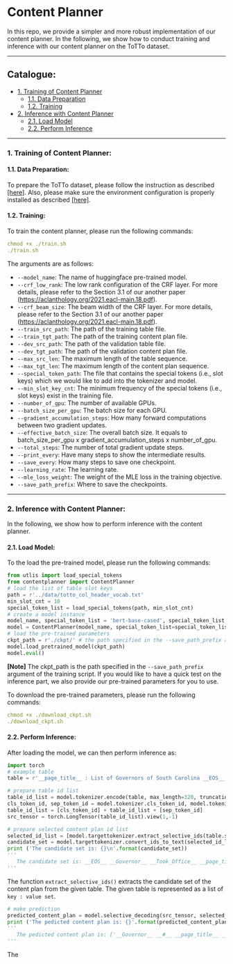 # Content Planner
In this repo, we provide a simpler and more robust implementation of our content planner. In the following, we show how to conduct training and inference with our content planner on the ToTTo dataset.

****

## Catalogue:
* <a href='#training'>1. Training of Content Planner</a>
    * <a href='#prepare_data'>1.1. Data Preparation</a>
    * <a href='#train_content_planner'>1.2. Training</a>
* <a href='#inference'>2. Inference with Content Planner</a>
    * <a href='#load_model'>2.1. Load Model</a>
    * <a href='#perform_inference'>2.2. Perform Inference</a>
****

<span id='training'/>

### 1. Training of Content Planner:

<span id='prepare_data'/>

#### 1.1. Data Preparation:
To prepare the ToTTo dataset, please follow the instruction as described [[here]](https://github.com/yxuansu/PlanGen#2-totto-data-preprocessing). Also, please make sure the environment configuration is properly installed as described [[here]](https://github.com/yxuansu/PlanGen#2-installation).


<span id='train_content_planner'/>

#### 1.2. Training:
To train the content planner, please run the following commands:
```yaml
chmod +x ./train.sh
./train.sh
```
The arguments are as follows:
* `--model_name`: The name of huggingface pre-trained model.
* `--crf_low_rank`: The low rank configuration of the CRF layer. For more details, please refer to the Section 3.1 of our another paper (https://aclanthology.org/2021.eacl-main.18.pdf).
* `--crf_beam_size`: The beam width of the CRF layer. For more details, please refer to the Section 3.1 of our another paper (https://aclanthology.org/2021.eacl-main.18.pdf).
* `--train_src_path`: The path of the training table file.
* `--train_tgt_path`: The path of the training content plan file.
* `--dev_src_path`: The path of the validation table file.
* `--dev_tgt_path`: The path of the validation content plan file.
* `--max_src_len`: The maximum length of the table sequence.
* `--max_tgt_len`: The maximum length of the content plan sequence.
* `--special_token_path`: The file that contains the special tokens (i.e., slot keys) which we would like to add into the tokenizer and model.
* `--min_slot_key_cnt`: The minimum frequency of the special tokens (i.e., slot keys) exist in the training file.
* `--number_of_gpu`: The number of available GPUs.
* `--batch_size_per_gpu`: The batch size for each GPU.
* `--gradient_accumulation_steps`: How many forward computations between two gradient updates.
* `--effective_batch_size`: The overall batch size. It equals to batch_size_per_gpu x gradient_accumulation_steps x number_of_gpu.
* `--total_steps`: The number of total gradient update steps.
* `--print_every`: Have many steps to show the intermediate results.
* `--save_every`: How many steps to save one checkpoint.
* `--learning_rate`: The learning rate.
* `--mle_loss_weight`: The weight of the MLE loss in the training objective.
* `--save_path_prefix`: Where to save the checkpoints.


****

<span id='inference'/>

### 2. Inference with Content Planner:
In the following, we show how to perform inference with the content planner.

<span id='load_model'/>

#### 2.1. Load Model:
To the load the pre-trained model, please run the following commands:
```python
from utlis import load_special_tokens
from contentplanner import ContentPlanner
# load the list of table slot keys
path = r'../data/totto_col_header_vocab.txt'
min_slot_cnt = 10
special_token_list = load_special_tokens(path, min_slot_cnt)
# create a model instance
model_name, special_token_list = 'bert-base-cased', special_token_list
model = ContentPlanner(model_name, special_token_list=special_token_list)
# load the pre-trained parameters
ckpt_path = r'./ckpt/' # the path specified in the --save_path_prefix argument of the training script
model.load_pretrained_model(ckpt_path)
model.eval()
```

**[Note]** The ckpt_path is the path specified in the `--save_path_prefix` argument of the training script. If you would like to have a quick test on the inference part, we also provide our pre-trained parameters for you to use. 

To download the pre-trained parameters, please run the following commands:
```yaml
chmod +x ./download_ckpt.sh
./download_ckpt.sh
```

<span id='perform_inference'/>

#### 2.2. Perform Inference:
After loading the model, we can then perform inference as:
```python
import torch
# example table
table = r'__page_title__ : List of Governors of South Carolina __EOS__ __#__ : 76 __EOS__ __Governor__ : Daniel Henry Chamberlain __EOS__ __Took_Office__ : December 1 , 1874 __EOS__ __section_title__ : Governors under the Constitution of 1868 __EOS__'

# prepare table id list
table_id_list = model.tokenizer.encode(table, max_length=320, truncation=True, add_special_tokens=False)[:320]
cls_token_id, sep_token_id = model.tokenizer.cls_token_id, model.tokenizer.sep_token_id
table_id_list = [cls_token_id] + table_id_list + [sep_token_id]
src_tensor = torch.LongTensor(table_id_list).view(1,-1)

# prepare selected content plan id list
selected_id_list = [model.targettokenizer.extract_selective_ids(table.strip('\n').strip())]
candidate_set = model.targettokenizer.convert_ids_to_text(selected_id_list[0])
print ('The candidate set is: {}\n'.format(candidate_set))
'''
   The candidate set is: __EOS__ __Governor__ __Took_Office__ __page_title__ __section_title__ __#__
'''
```

The function `extract_selective_ids()` extracts the candidate set of the content plan from the given table. The given table is represented as a list of `key : value set`.

```python
# make prediction
predicted_content_plan = model.selective_decoding(src_tensor, selected_id_list)
print ('The pedicted content plan is: {}'.format(predicted_content_plan))
'''
   The pedicted content plan is: ['__Governor__ __#__ __page_title__ __Took_Office__']
'''
```

The 


